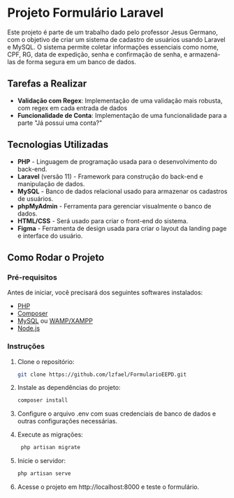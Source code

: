 # Projeto Formulário Laravel

Este projeto é parte de um trabalho dado pelo professor Jesus Germano, com o objetivo de criar um sistema de cadastro de usuários usando Laravel e MySQL. O sistema permite coletar informações essenciais como nome, CPF, RG, data de expedição, senha e confirmação de senha, e armazená-las de forma segura em um banco de dados.

## Tarefas a Realizar

- **Validação com Regex**: Implementação de uma validação mais robusta, com regex em cada entrada de dados
- **Funcionalidade de Conta**: Implementação de uma funcionalidade para a parte "Já possui uma conta?"

## Tecnologias Utilizadas

- **PHP** - Linguagem de programação usada para o desenvolvimento do back-end.
- **Laravel** (versão 11) - Framework para construção do back-end e manipulação de dados.
- **MySQL** - Banco de dados relacional usado para armazenar os cadastros de usuários.
- **phpMyAdmin** - Ferramenta para gerenciar visualmente o banco de dados.
- **HTML/CSS** - Será usado para criar o front-end do sistema.
- **Figma** - Ferramenta de design usada para criar o layout da landing page e interface do usuário.

## Como Rodar o Projeto


### Pré-requisitos
Antes de iniciar, você precisará dos seguintes softwares instalados:

- [PHP](https://www.php.net/downloads)
- [Composer](https://getcomposer.org/)
- [MySQL](https://www.mysql.com/) ou [WAMP/XAMPP](https://www.apachefriends.org/index.html)
- [Node.js](https://nodejs.org/) 

### Instruções

1. Clone o repositório:
   ```bash
   git clone https://github.com/lzfael/FormularioEEPD.git
2. Instale as dependências do projeto:
    ```bash
   composer install

3. Configure o arquivo .env com suas credenciais de banco de dados e outras configurações necessárias.

4. Execute as migrações:
   ```bash
    php artisan migrate
5. Inicie o servidor:
    ```bash
    php artisan serve

6. Acesse o projeto em http://localhost:8000 e teste o formulário.

